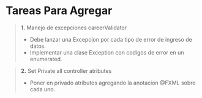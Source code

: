 # Tareas Para Agregar

> **1.**  Manejo de excepciones careerValidator
>
> * Debe lanzar una Excepcion por cada tipo de error de ingreso de datos.
> * Implementar una clase Exception con codigos de error en un enumerated. 

> **2.**  Set Private all controller atributes
>
> * Poner en privado atributos agregando la anotacion @FXML sobre cada uno.

